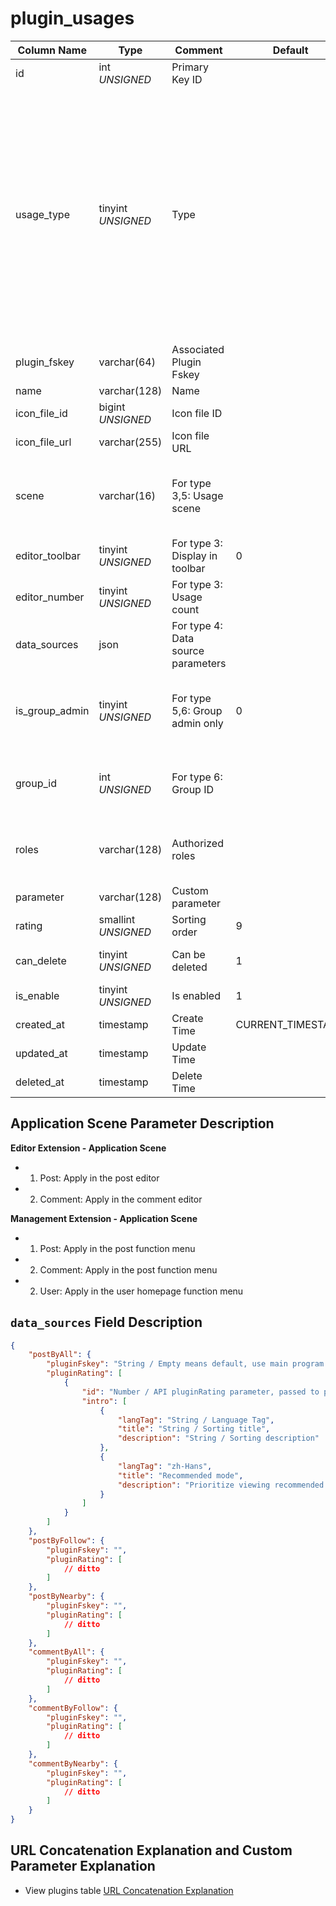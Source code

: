 # plugin_usages

| Column Name | Type | Comment | Default | Null | Remark |
| --- | --- | --- | --- | --- | --- |
| id | int *UNSIGNED* | Primary Key ID |  | NO | Auto Increment |
| usage_type | tinyint *UNSIGNED* | Type |  | NO | 1. Wallet recharge<br>2. Wallet withdrawal<br>3. Editor extension<br>4. Content type extension<br>5. Management extension<br>6. Group extension<br>7. User feature extension<br>8. User profile extension |
| plugin_fskey | varchar(64) | Associated Plugin Fskey |  | NO | Related field [plugins->fskey](../plugins/plugins.md) |
| name | varchar(128) | Name |  | NO | **Multilingual** |
| icon_file_id | bigint *UNSIGNED* | Icon file ID |  | YES | Related field [files->id](../systems/files.md) |
| icon_file_url | varchar(255) | Icon file URL |  | YES |  |
| scene | varchar(16) | For type 3,5: Usage scene |  | YES | 1. Post / 2. Comment / 3. User<br>Multiple separated by commas |
| editor_toolbar | tinyint *UNSIGNED* | For type 3: Display in toolbar | 0 | NO | 0. No / 1. Yes |
| editor_number | tinyint *UNSIGNED* | For type 3: Usage count |  | YES | Maximum value 10 |
| data_sources | json | For type 4: Data source parameters |  | YES |  |
| is_group_admin | tinyint *UNSIGNED* | For type 5,6: Group admin only | 0 | NO | 0. No / 1. Yes<br>When value is 1, roles field is invalid |
| group_id | int *UNSIGNED* | For type 6: Group ID |  | YES | Related field [groups->id](../contents/groups.md)<br>Associated plugin's group |
| roles | varchar(128) | Authorized roles |  | YES | Authorized role IDs, multiple separated by commas |
| parameter | varchar(128) | Custom parameter |  | YES |  |
| rating | smallint *UNSIGNED* | Sorting order | 9 | NO | Ascending order |
| can_delete | tinyint *UNSIGNED* | Can be deleted | 1 | NO | 0. Cannot delete / 1. Can delete |
| is_enable | tinyint *UNSIGNED* | Is enabled | 1 | NO | 0. Disabled / 1. Enabled |
| created_at | timestamp | Create Time | CURRENT_TIMESTAMP | NO |  |
| updated_at | timestamp | Update Time |  | YES |  |
| deleted_at | timestamp | Delete Time |  | YES |  |

## Application Scene Parameter Description

**Editor Extension - Application Scene**

- 1. Post: Apply in the post editor
- 2. Comment: Apply in the comment editor

**Management Extension - Application Scene**

- 1. Post: Apply in the post function menu
- 2. Comment: Apply in the post function menu
- 2. User: Apply in the user homepage function menu

## `data_sources` Field Description

```json
{
    "postByAll": {
        "pluginFskey": "String / Empty means default, use main program API output data, if not empty, forward the API request to the plugin",
        "pluginRating": [
            {
                "id": "Number / API pluginRating parameter, passed to plugin, plugin will know what the number represents",
                "intro": [
                    {
                        "langTag": "String / Language Tag",
                        "title": "String / Sorting title",
                        "description": "String / Sorting description"
                    },
                    {
                        "langTag": "zh-Hans",
                        "title": "Recommended mode",
                        "description": "Prioritize viewing recommended posts"
                    }
                ]
            }
        ]
    },
    "postByFollow": {
        "pluginFskey": "",
        "pluginRating": [
            // ditto
        ]
    },
    "postByNearby": {
        "pluginFskey": "",
        "pluginRating": [
            // ditto
        ]
    },
    "commentByAll": {
        "pluginFskey": "",
        "pluginRating": [
            // ditto
        ]
    },
    "commentByFollow": {
        "pluginFskey": "",
        "pluginRating": [
            // ditto
        ]
    },
    "commentByNearby": {
        "pluginFskey": "",
        "pluginRating": [
            // ditto
        ]
    }
}
```

## URL Concatenation Explanation and Custom Parameter Explanation

- View plugins table [URL Concatenation Explanation](plugins.md#url-concatenation-description)
